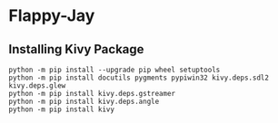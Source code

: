 # Flappy-Jay

## Installing Kivy Package
    python -m pip install --upgrade pip wheel setuptools
    python -m pip install docutils pygments pypiwin32 kivy.deps.sdl2 kivy.deps.glew
    python -m pip install kivy.deps.gstreamer
    python -m pip install kivy.deps.angle
    python -m pip install kivy
